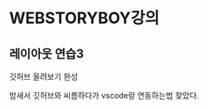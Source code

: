 <!DOCTYPE html>
<html>
<head>
  <meta charset="utf-8">
  <title>layout03</title>
</head>
<body>
  <h1>WEBSTORYBOY강의</h1>
  <h2>레이아웃 연습3</h2>
  <p>깃허브 올려보기 완성</p>
  <p>밤새서 깃허브와 씨름하다가 vscode랑 연동하는법 찾았다.</p>
</body>
</html>

